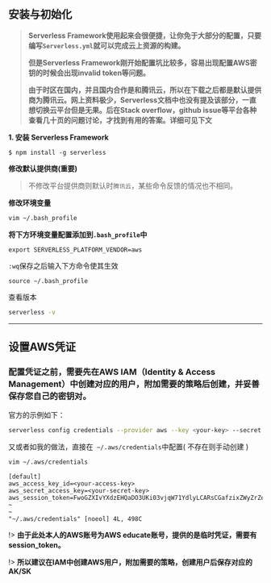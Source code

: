 ## 安装与初始化

>**Serverless Framework使用起来会很便捷，让你免于大部分的配置，只要编写`Serverless.yml`就可以完成云上资源的构建。**
>
>**但是Serverless Framework刚开始配置坑比较多，容易出现配置AWS密钥的时候会出现invalid token等问题。**
>
>**由于时区在国内，并且国内合作是和腾讯云，所以在下载之后都是默认提供商为腾讯云。网上资料极少，Serverless文档中也没有提及该部分，一直想切换云平台但是无果。后在Stack overflow，github issue等平台各种查看几十页的问题讨论，才找到有用的答案。详细可见下文**

**1. 安装 Serverless Framework**

```shell
$ npm install -g serverless
```

**修改默认提供商(重要)**

> 不修改平台提供商则默认时`腾讯云`，某些命令反馈的情况也不相同。

 **修改环境变量**

```bash
vim ~/.bash_profile
```

**将下方环境变量配置添加到`.bash_profile`中**

```shell
export SERVERLESS_PLATFORM_VENDOR=aws
```

`:wq`保存之后输入下方命令使其生效

```shell
source ~/.bash_profile
```

查看版本

```bash
serverless -v
```

---



## 设置AWS凭证

### 配置凭证之前，需要先在AWS IAM（Identity & Access Management）中创建对应的用户，附加需要的策略后创建，并妥善保存您自己的密钥对。

官方的示例如下：

```bash
serverless config credentials --provider aws --key <your-key> --secret <your-secret-key>
```

又或者如我的做法，直接在` ~/.aws/credentials`中配置( 不存在则手动创建 )

```bash
vim ~/.aws/credentials
```

```
[default]
aws_access_key_id=<your-access-key>
aws_secret_access_key=<your-secret-key>
aws_session_token=FwoGZXIvYXdzEHQaDO3UKi03vjqW71YdlyLCARsCGafzixZWyZrZe/FmwC/SnHT0JlRr5UvLJGqltsP15zjT5wxNlN49TKabfhsBBp5GzseGH+G64r9+t**********
~                                                                               
~                                                                                                                                                                                                                                           
"~/.aws/credentials" [noeol] 4L, 498C
```

!> **由于此处本人的AWS账号为AWS educate账号，提供的是临时凭证，需要有session_token。**

!> **所以建议在IAM中创建AWS用户，附加需要的策略，创建用户后保存对应的AK/SK**